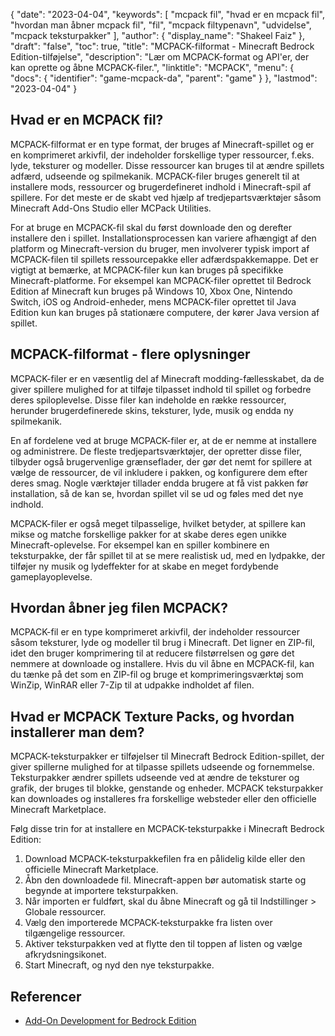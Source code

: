 {
  "date": "2023-04-04",
  "keywords": [
"mcpack fil",
"hvad er en mcpack fil",
"hvordan man åbner mcpack fil",
"fil",
"mcpack filtypenavn",
"udvidelse",
"mcpack teksturpakker"
],
  "author": {
    "display_name": "Shakeel Faiz"
},
  "draft": "false",
  "toc": true,
  "title": "MCPACK-filformat - Minecraft Bedrock Edition-tilføjelse",
  "description": "Lær om MCPACK-format og API'er, der kan oprette og åbne MCPACK-filer.",
  "linktitle": "MCPACK",
  "menu": {
    "docs": {
      "identifier": "game-mcpack-da",
      "parent": "game"
}
},
  "lastmod": "2023-04-04"
}

## Hvad er en MCPACK fil?

MCPACK-filformat er en type format, der bruges af Minecraft-spillet og er en komprimeret arkivfil, der indeholder forskellige typer ressourcer, f.eks. lyde, teksturer og modeller. Disse ressourcer kan bruges til at ændre spillets adfærd, udseende og spilmekanik. MCPACK-filer bruges generelt til at installere mods, ressourcer og brugerdefineret indhold i Minecraft-spil af spillere. For det meste er de skabt ved hjælp af tredjepartsværktøjer såsom Minecraft Add-Ons Studio eller MCPack Utilities.

For at bruge en MCPACK-fil skal du først downloade den og derefter installere den i spillet. Installationsprocessen kan variere afhængigt af den platform og Minecraft-version du bruger, men involverer typisk import af MCPACK-filen til spillets ressourcepakke eller adfærdspakkemappe. Det er vigtigt at bemærke, at MCPACK-filer kun kan bruges på specifikke Minecraft-platforme. For eksempel kan MCPACK-filer oprettet til Bedrock Edition af Minecraft kun bruges på Windows 10, Xbox One, Nintendo Switch, iOS og Android-enheder, mens MCPACK-filer oprettet til Java Edition kun kan bruges på stationære computere, der kører Java version af spillet.

## MCPACK-filformat - flere oplysninger

MCPACK-filer er en væsentlig del af Minecraft modding-fællesskabet, da de giver spillere mulighed for at tilføje tilpasset indhold til spillet og forbedre deres spiloplevelse. Disse filer kan indeholde en række ressourcer, herunder brugerdefinerede skins, teksturer, lyde, musik og endda ny spilmekanik.

En af fordelene ved at bruge MCPACK-filer er, at de er nemme at installere og administrere. De fleste tredjepartsværktøjer, der opretter disse filer, tilbyder også brugervenlige grænseflader, der gør det nemt for spillere at vælge de ressourcer, de vil inkludere i pakken, og konfigurere dem efter deres smag. Nogle værktøjer tillader endda brugere at få vist pakken før installation, så de kan se, hvordan spillet vil se ud og føles med det nye indhold.

MCPACK-filer er også meget tilpasselige, hvilket betyder, at spillere kan mikse og matche forskellige pakker for at skabe deres egen unikke Minecraft-oplevelse. For eksempel kan en spiller kombinere en teksturpakke, der får spillet til at se mere realistisk ud, med en lydpakke, der tilføjer ny musik og lydeffekter for at skabe en meget fordybende gameplayoplevelse.

## Hvordan åbner jeg filen MCPACK?

MCPACK-fil er en type komprimeret arkivfil, der indeholder ressourcer såsom teksturer, lyde og modeller til brug i Minecraft. Det ligner en ZIP-fil, idet den bruger komprimering til at reducere filstørrelsen og gøre det nemmere at downloade og installere. Hvis du vil åbne en MCPACK-fil, kan du tænke på det som en ZIP-fil og bruge et komprimeringsværktøj som WinZip, WinRAR eller 7-Zip til at udpakke indholdet af filen.

## Hvad er MCPACK Texture Packs, og hvordan installerer man dem?

MCPACK-teksturpakker er tilføjelser til Minecraft Bedrock Edition-spillet, der giver spillerne mulighed for at tilpasse spillets udseende og fornemmelse. Teksturpakker ændrer spillets udseende ved at ændre de teksturer og grafik, der bruges til blokke, genstande og enheder. MCPACK teksturpakker kan downloades og installeres fra forskellige websteder eller den officielle Minecraft Marketplace.

Følg disse trin for at installere en MCPACK-teksturpakke i Minecraft Bedrock Edition:

1. Download MCPACK-teksturpakkefilen fra en pålidelig kilde eller den officielle Minecraft Marketplace.
2. Åbn den downloadede fil. Minecraft-appen bør automatisk starte og begynde at importere teksturpakken.
3. Når importen er fuldført, skal du åbne Minecraft og gå til Indstillinger > Globale ressourcer.
4. Vælg den importerede MCPACK-teksturpakke fra listen over tilgængelige ressourcer.
5. Aktiver teksturpakken ved at flytte den til toppen af listen og vælge afkrydsningsikonet.
6. Start Minecraft, og nyd den nye teksturpakke.

## Referencer

* [Add-On Development for Bedrock Edition](https://learn.microsoft.com/en-us/minecraft/creator/documents/gettingstarted)


